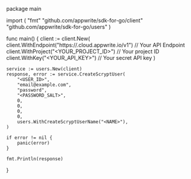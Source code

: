 package main

import (
    "fmt"
    "github.com/appwrite/sdk-for-go/client"
    "github.com/appwrite/sdk-for-go/users"
)

func main() {
    client := client.New(
        client.WithEndpoint("https://<REGION>.cloud.appwrite.io/v1") // Your API Endpoint
        client.WithProject("<YOUR_PROJECT_ID>") // Your project ID
        client.WithKey("<YOUR_API_KEY>") // Your secret API key
    )

    service := users.New(client)
    response, error := service.CreateScryptUser(
        "<USER_ID>",
        "email@example.com",
        "password",
        "<PASSWORD_SALT>",
        0,
        0,
        0,
        0,
        users.WithCreateScryptUserName("<NAME>"),
    )

    if error != nil {
        panic(error)
    }

    fmt.Println(response)
}
